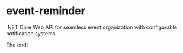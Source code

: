 # event-reminder
.NET Core Web API for seamless event organization with configurable notification systems.

The end!
